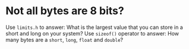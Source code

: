 # Not all bytes are 8 bits? #
Use `limits.h` to answer: What is the largest value that you can store in a short and long on your system?
Use `sizeof()` operator to answer: How many bytes are a `short`, `long`, `float` and `double`?

